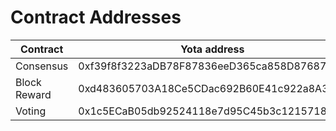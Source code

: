 # Contract Addresses

| Contract     | Yota address                                | Yota Testnet address                      |
| ------------ | ------------------------------------------- | ------------------------------------------ |
| Consensus    | 0xf39f8f3223aDB78F87836eeD365ca858D876873a  | 0xf592E5385FB81D2f8F14446767f4B906D2035DcA |
| Block Reward | 0xd483605703A18Ce5CDac692B60E41c922a8A3b8E  | 0xDB1C584D1A0c7245b886E76890361Ff407E9CAfC |
| Voting       | 0x1c5ECaB05db92524118e7d95C45b3c121571834E  | 0x6AAeAfB40a1dc202044F25eD76A67cfA226f30ed |
